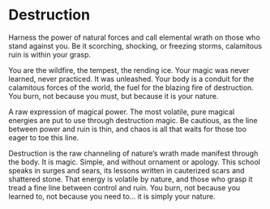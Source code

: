 # Destruction


Harness the power of natural forces and call elemental wrath on those who stand against you. Be it scorching, shocking, or freezing storms, calamitous ruin is within your grasp.

You are the wildfire, the tempest, the rending ice. Your magic was never learned, never practiced. It was unleashed. Your body is a conduit for the calamitous forces of the world, the fuel for the blazing fire of destruction. You burn, not because you must, but because it is your nature.

A raw expression of magical power. The most volatile, pure magical energies are put to use through destruction magic. Be cautious, as the line between power and ruin is thin, and chaos is all that waits for those too eager to toe this line.

Destruction is the raw channeling of nature’s wrath made manifest through the body. It is magic. Simple, and without ornament or apology. This school speaks in surges and sears, its lessons written in cauterized scars and shattered stone. That energy is volatile by nature, and those who grasp it tread a fine line between control and ruin. You burn, not because you learned to, not because you need to… it is simply your nature.




